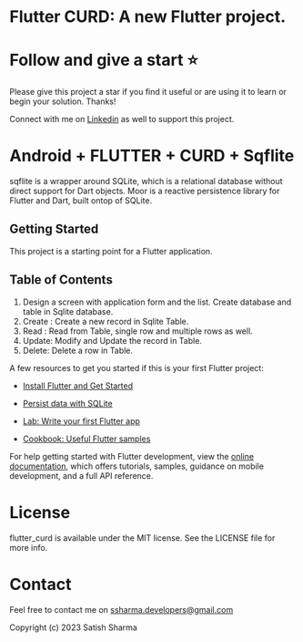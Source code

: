 # Flutter CURD: A new Flutter project. 

# Follow and give a start :star:
Please give this project a star if you find it useful or are using it to learn or begin your solution. Thanks!

Connect with me on [Linkedin](https://www.linkedin.com/in/satishsharma1/) as well to support this project. 

<h1>Android + FLUTTER + CURD + Sqflite </h1>
sqflite is a wrapper around SQLite, which is a relational database without direct support for Dart objects. Moor is a reactive persistence library for Flutter and Dart, built ontop of SQLite.

## Getting Started

This project is a starting point for a Flutter application.

## Table of Contents
1. Design a screen with application form and the list. Create database and table in Sqlite database. 
2. Create : Create a new record in Sqlite Table.
2. Read : Read from Table, single row and multiple rows as well.
3. Update: Modify and Update the record in Table.
4. Delete: Delete a row in Table.

A few resources to get you started if this is your first Flutter project:

- [Install Flutter and Get Started](https://docs.flutter.dev/get-started/install)

- [Persist data with SQLite](https://docs.flutter.dev/cookbook/persistence/sqlite)

- [Lab: Write your first Flutter app](https://docs.flutter.dev/get-started/codelab)

- [Cookbook: Useful Flutter samples](https://docs.flutter.dev/cookbook)

For help getting started with Flutter development, view the
[online documentation](https://docs.flutter.dev/), which offers tutorials,
samples, guidance on mobile development, and a full API reference.


# License
flutter_curd is available under the MIT license. See the LICENSE file for more info.

# Contact
Feel free to contact me on ssharma.developers@gmail.com

Copyright (c) 2023 Satish Sharma

